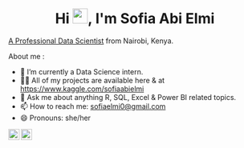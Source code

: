 <h1 align="center">Hi <img src="wave.gif" width="30px">, I'm Sofia Abi Elmi</h1>
 
[A Professional Data Scientist](https://www.datacamp.com/certificate/DS0012154631938) from Nairobi, Kenya. 



About me :

- 🔭 I’m currently a Data Science intern.
- 👨‍💻 All of my projects are available here & at https://www.kaggle.com/sofiaabielmi
- 💬 Ask me about anything R, SQL, Excel & Power BI related topics.
- 📫 How to reach me: sofiaelmi0@gmail.com
- 😄 Pronouns: she/her

</a>
<a href="https://www.linkedin.com/in/sofia-abi-elmi/">
  <img align="left" alt="Sofia's LinkedIN" width="22px" src="https://raw.githubusercontent.com/peterthehan/peterthehan/master/assets/linkedin.svg" />
</a>

</a>
<a href="https://www.kaggle.com/sofiaabielmi" target="blank"><img align="left" src="https://raw.githubusercontent.com/rahuldkjain/github-profile-readme-generator/master/src/images/icons/Social/kaggle.svg" alt="sofiaabielmi"  width="22px" />
</a>





